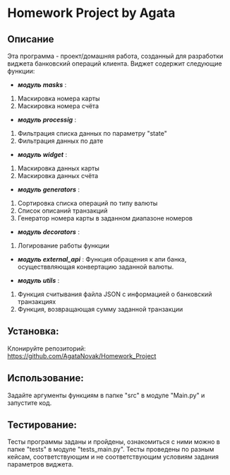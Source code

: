 # Homework Project by Agata

## Описание
Эта программа - проект/домашняя работа, созданный для разработки виджета банковский операций клиента.
Виджет содержит следующие функции:

+ ***модуль masks*** :
1. Маскировка номера карты
2. Маскировка номера счёта

+ ***модуль processig*** :
1. Фильтрация списка данных по параметру "state"
2. Фильтрация данных по дате

+ ***модуль widget*** :
1. Маскировка данных карты
2. Маскировка данных счёта

+ ***модуль generators*** :
1. Сортировка списка операций по типу валюты
2. Список описаний транзакций
3. Генератор номера карты в заданном диапазоне номеров

+ ***модуль decorators*** :
1. Логирование работы функции

+ ***модуль external_api*** :
Функция обращения к апи банка, осуществвляющая конвертацию заданной валюты.

+ ***модуль utils*** :
1. Функция считывания файла JSON с информацией о банковский транзакциях
2. Функция, возвращающая сумму заданной транзакции


## Установка: 

Клонируйте репозиторий:
https://github.com/AgataNovak/Homework_Project

## Использование:
Задайте аргументы функциям в папке "src" в модуле "Main.py" и запустите код.


## Тестирование:
Тесты программы заданы и пройдены, ознакомиться с ними можно в папке "tests" в модуле "tests_main.py".
Тесты проведены по разным кейсам, соответствующим и не соответствующим условиям задания параметров виджета.


